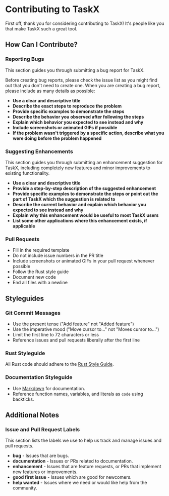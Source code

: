 # Contributing to TaskX

First off, thank you for considering contributing to TaskX! It's people like you that make TaskX such a great tool.

## How Can I Contribute?

### Reporting Bugs

This section guides you through submitting a bug report for TaskX.

Before creating bug reports, please check the issue list as you might find out that you don't need to create one. When you are creating a bug report, please include as many details as possible:

- **Use a clear and descriptive title**
- **Describe the exact steps to reproduce the problem**
- **Provide specific examples to demonstrate the steps**
- **Describe the behavior you observed after following the steps**
- **Explain which behavior you expected to see instead and why**
- **Include screenshots or animated GIFs if possible**
- **If the problem wasn't triggered by a specific action, describe what you were doing before the problem happened**

### Suggesting Enhancements

This section guides you through submitting an enhancement suggestion for TaskX, including completely new features and minor improvements to existing functionality.

- **Use a clear and descriptive title**
- **Provide a step-by-step description of the suggested enhancement**
- **Provide specific examples to demonstrate the steps or point out the part of TaskX which the suggestion is related to**
- **Describe the current behavior and explain which behavior you expected to see instead and why**
- **Explain why this enhancement would be useful to most TaskX users**
- **List some other applications where this enhancement exists, if applicable**

### Pull Requests

- Fill in the required template
- Do not include issue numbers in the PR title
- Include screenshots or animated GIFs in your pull request whenever possible
- Follow the Rust style guide
- Document new code
- End all files with a newline

## Styleguides

### Git Commit Messages

- Use the present tense ("Add feature" not "Added feature")
- Use the imperative mood ("Move cursor to..." not "Moves cursor to...")
- Limit the first line to 72 characters or less
- Reference issues and pull requests liberally after the first line

### Rust Styleguide

All Rust code should adhere to the [Rust Style Guide](https://doc.rust-lang.org/1.0.0/style/README.html).

### Documentation Styleguide

- Use [Markdown](https://daringfireball.net/projects/markdown) for documentation.
- Reference function names, variables, and literals as `code` using backticks.

## Additional Notes

### Issue and Pull Request Labels

This section lists the labels we use to help us track and manage issues and pull requests.

- **bug** - Issues that are bugs.
- **documentation** - Issues or PRs related to documentation.
- **enhancement** - Issues that are feature requests, or PRs that implement new features or improvements.
- **good first issue** - Issues which are good for newcomers.
- **help wanted** - Issues where we need or would like help from the community.

